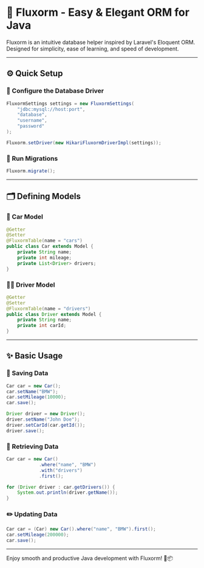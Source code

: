 # 🚀 Fluxorm - Easy & Elegant ORM for Java

Fluxorm is an intuitive database helper inspired by Laravel's Eloquent ORM. Designed for simplicity, ease of learning, and speed of development.

---

## ⚙️ Quick Setup

### 🔧 Configure the Database Driver

```java
FluxormSettings settings = new FluxormSettings(
    "jdbc:mysql://host:port", 
    "database",
    "username",
    "password"
);

Fluxorm.setDriver(new HikariFluxormDriverImpl(settings));
```

### 🚦 Run Migrations

```java
Fluxorm.migrate();
```

---

## 🗂️ Defining Models

### 🚗 Car Model

```java
@Getter
@Setter
@FluxormTable(name = "cars")
public class Car extends Model {
    private String name;
    private int mileage;
    private List<Driver> drivers;
}
```

### 🧑‍✈️ Driver Model

```java
@Getter
@Setter
@FluxormTable(name = "drivers")
public class Driver extends Model {
    private String name;
    private int carId;
}
```

---

## ✨ Basic Usage

### 💾 Saving Data

```java
Car car = new Car();
car.setName("BMW");
car.setMileage(10000);
car.save();

Driver driver = new Driver();
driver.setName("John Doe");
driver.setCarId(car.getId());
driver.save();
```

### 📖 Retrieving Data

```java
Car car = new Car()
            .where("name", "BMW")
            .with("drivers")
            .first();

for (Driver driver : car.getDrivers()) {
    System.out.println(driver.getName());
}
```

### ✏️ Updating Data

```java
Car car = (Car) new Car().where("name", "BMW").first();
car.setMileage(200000);
car.save();
```

---

Enjoy smooth and productive Java development with Fluxorm! 🎉📦
